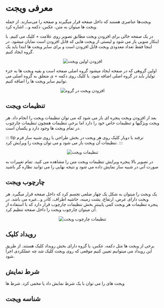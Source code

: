# معرفی ویجت
ویجت‌ها عناصری هستند که داخل صفحه قرار میگیرند و صفحه را می‌سازند. از جمله ویجت ها میتوان به متن، عکس، دکمه و... اشاره کرد.

در یک صفحه خالی برای افزودن ویجت مطابق تصویر روی علامت + کلیک می کنیم. با اینکار منویی باز می شود و لیستی از ویجت هایی که قابل افزودن است نمایان میشود. در اینجا فقط تعداد معدودی ویجت قابل افزودن است و برای سایر ویجت ها ابتدا باید یک گروه ایجاد کنیم.

<div style="text-align: center">
<img :src="$withBase('/widgets/first-widget.png')" class="zoom" alt="افزودن اولین ویجت">
</div>

اولین گروهی که در صفحه ایجاد میشود گروه اصلی صفحه است و بقیه ویجت ها به جزء تولبار باید در گروه اصلی اضافه شود. با کلیک روی دکمه + ی متعلق به گروه اصلی می توانیم سایر ویجت ها را اضافه کنیم.

<div style="text-align: center">
<img :src="$withBase('/widgets/add-widget-to-main-group.png')" class="zoom" alt="افزودن ویجت در 
گروه">
</div>

## تنظیمات ویجت
بعد از افزودن ویجت پنجره ای باز می شود که می توان تنظیمات ویجت را انجام داد. هر ویجت ویژگیها و تنظیمات خاص خود را دارد اما برخی تنظیمات همچون تنظیمات چارچوب در تمام ویجت ها وجود دارد و یکسان است.

::: tip ترفند
با دوبار کلیک روی هر ویجت در بخش طراحی یا روی شبیه ساز فرم تنظیمات آن ویجت باز می شود و می توان ویجت را ویرایش کرد.
:::

<div style="text-align: center">
<img :src="$withBase('/widgets/edit-widget.png')" class="zoom" alt="تنظیمات ویجت">
</div>

در تصویر بالا پنجره ویرایش تنظیمات ویجت متن را مشاهده می کنید. تمام تغییرات به صورت آنی در شبیه ساز نمایش داده می شود و نتیجه نهایی را می توانید نظاره گر باشید
## چارچوب ویجت
یک ویجت را میتوان به شکل یک چهار ضلعی تجسم کرد که داخل صفحه قرار میگیرد. هر ویجت دارای عرض، ارتفاع، پشت زمینه، حاشیه اطراف، کادر و...غیره می باشد. در پنجره تنظیمات هر ویجت کمی پایینتر بخش تنظیمات چارچوب قرار دارد که با استفاده از آن میتوان چارچوب ویجت را داخل صفحه تنظیم کرد.
<div style="text-align: center">
<img :src="$withBase('/widgets/edit-widget-layout.png')" class="zoom" alt="تنظیمات چارچوب ویجت">
</div>


## رویداد کلیک
برخی از ویجت ها مثل دکمه، عکس، یا گروه دارای بخش رویداد کلیک هستند. از طریق این رویداد می میتوانیم تعیین کنیم موقعی که روی ویجت کلیک شد چه عملکردی اجرا شود.

## شرط نمایش
ویجت های را می توان با یک شرط نمایش داد یا مخفی کرد. شرط ها 

## شناسه ویجت